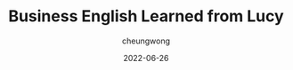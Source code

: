 ---
layout: post
show_date: true
title: "Business English Learned from Lucy"
date: 2022-06-26
categories: English
img:
tags: [business English]
author: cheungwong
Description: ""
---